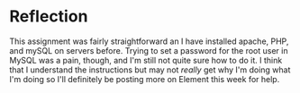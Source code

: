 # Reflection

This assignment was fairly straightforward an I have installed apache, PHP, and mySQL on servers before.
Trying to set a password for the root user in MySQL was a pain, though, and I'm still not quite sure how to do it. 
I think that I understand the instructions but may not *really* get why I'm doing what I'm doing so I'll definitely be posting more on Element this week for help.
